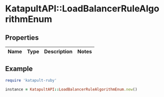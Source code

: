 # KatapultAPI::LoadBalancerRuleAlgorithmEnum

## Properties

| Name | Type | Description | Notes |
| ---- | ---- | ----------- | ----- |

## Example

```ruby
require 'katapult-ruby'

instance = KatapultAPI::LoadBalancerRuleAlgorithmEnum.new()
```

